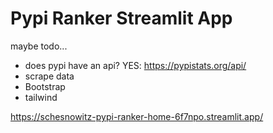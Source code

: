 #  Pypi Ranker Streamlit App

maybe todo...<br>

+ does pypi have an api? YES: https://pypistats.org/api/
+ scrape data
+ Bootstrap
+ tailwind

https://schesnowitz-pypi-ranker-home-6f7npo.streamlit.app/
